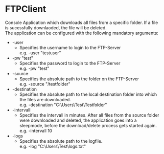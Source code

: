 # FTPClient
Console Application which downloads all files from a specific folder. If a file is sucessfully downlaoded, the file will be deleted.<br>
The application can be configured with the following mandatory arguments:
<ul>
    <li> -user
        <ul>
            <li>Specifies the username to login to the FTP-Server
            <br>e.g. -user "testuser"
        </ul>
    <li> -pw "test"
        <ul>
            <li>Specifies the password to login to the FTP-Server
            <br>e.g. -pw "test"
        </ul>
    <li> -source 
        <ul>
            <li>Specifies the absolute path to the folder on the FTP-Server
            <br>e.g. -source "/testfolder"
        </ul>
    <li> -destination
        <ul>
            <li>Specifies the absolute path to the local destination folder into which the files are downloaded.
            <br>e.g. -destination "C:\Users\Test\Testfolder"
        </ul>
    <li> -intervall
        <ul>
            <li>Specifies the intervall in minutes. After all files from the source folder were downloaded and deleted, the application goes into a sleepmode, before the download/delete process gets started again.
            <br>e.g. -intervall 10
        </ul>
    <li> -logs
        <ul>
            <li>Specifies the absolute path to the logfile.
            <br>e.g. -log "C:\Users\Test\logs.txt"
        </ul>
</ul>